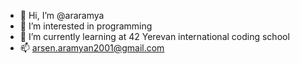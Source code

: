 - 👋 Hi, I’m @araramya
- 👀 I’m interested in programming
- 🌱 I’m currently learning at 42 Yerevan international coding school
- 📫 arsen.aramyan2001@gmail.com

<!---
araramya/araramya is a ✨ special ✨ repository because its `README.md` (this file) appears on your GitHub profile.
You can click the Preview link to take a look at your changes.
--->
